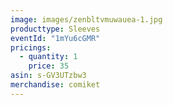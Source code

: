 ```yaml
---
image: images/zenbltvmuwauea-1.jpg
producttype: Sleeves
eventId: "1mYu6cGMR"
pricings:
  - quantity: 1
    price: 35
asin: s-GV3UTzbw3
merchandise: comiket
---
```

